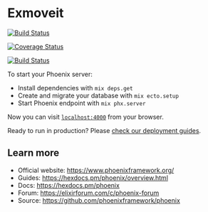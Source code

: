 # Exmoveit

[![Build Status](https://github.com/phoenixframework/phoenix/workflows/CI/badge.svg)](https://github.com/joaopealves/exmoveit/actions/workflows/gigalixir-cd.yml/badge.svg)

[![Coverage Status](https://coveralls.io/repos/github/joaopealves/exmoveit/badge.svg?branch=master)](https://coveralls.io/github/joaopealves/exmoveit?branch=master)

[![Build Status](https://travis-ci.com/joaopealves/exmoveit.svg?branch=master)](https://travis-ci.com/joaopealves/exmoveit)

To start your Phoenix server:

- Install dependencies with `mix deps.get`
- Create and migrate your database with `mix ecto.setup`
- Start Phoenix endpoint with `mix phx.server`

Now you can visit [`localhost:4000`](http://localhost:4000) from your browser.

Ready to run in production? Please [check our deployment guides](https://hexdocs.pm/phoenix/deployment.html).

## Learn more

- Official website: https://www.phoenixframework.org/
- Guides: https://hexdocs.pm/phoenix/overview.html
- Docs: https://hexdocs.pm/phoenix
- Forum: https://elixirforum.com/c/phoenix-forum
- Source: https://github.com/phoenixframework/phoenix
